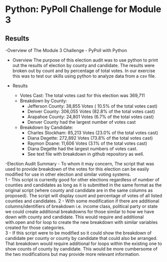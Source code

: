 # Python: PyPoll Challenge for Module 3

## Results

-Overview of The Module 3 Challenge - PyPoll with Python

- Overview
     The purpose of this election audit was to use python to print out the results of election by county and candidate.  The results were broken out by count and by percentage of total votes.  In our exercise this was to test our skills using python to analyze data from a csv file. 

- Results
    - Votes Cast: The total votes cast for this election was 369,711
    - Breakdown by County: 
        - Jefferson County:     38,855 Votes    ( 10.5% of the total votes cast)
        - Denver County:        306,055 Votes   (82.8% of the total votes cast)
        - Arapahoe County:      24,801 Votes    (6.7% of the total votes cast)
        - Denver County had the largest number of votes cast
    - Breakdown by Candidate:
        - Charles Stockham:     85,213 Votes    (23.0% of the total votes cast)
        - Diana Degette:        272,892 Votes   (73.8% of the total votes cast)
        - Raymon Doane:         11,606 Votes    (3.1% of the total votes cast)
        - Diana Degette had the largest numbers of votes cast.
        - See text file with breakdown in github repository as well.


-Election Audit Summary
    - To whom it may concern,
        The script that was used to provide breakdown of the votes for this election can be easily modified for use in other election and similar voting systems.  
            1 - This script is currently good for other elections regardless of number of counties and candidates as long as it is submitted in the same format as the original script (where county and candidate are in the same columns as proposed).  The script will display count and percentage of votes of all listed counties and candidates.
            2 - With some modification if there are additional columns/identifiers of breakdown i.e. income class, political party or state we could create additional breakdowns for those similar to how we have down with county and candidate.  This would require and additional with.open and for loop to create the new breakdown with similar variables created for those categories.  
            3 - If this script were to be modified so it could show the breakdown of candidate per county or county by candidate that could also be arranged.  That breakdown would require additional for loops within the existing one to show counts of county by candidate.  This would be more cumbersome of the two modifications but may provide more relevant information.  

   



